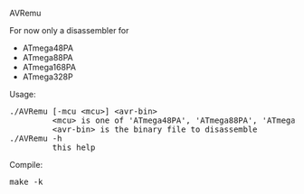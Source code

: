 AVRemu

For now only a disassembler for
- ATmega48PA
- ATmega88PA
- ATmega168PA
- ATmega328P

Usage: 
<pre>
./AVRemu [-mcu &lt;mcu&gt;] &lt;avr-bin&gt;
         &lt;mcu&gt; is one of 'ATmega48PA', 'ATmega88PA', 'ATmega168PA', 'ATmega328P'
         &lt;avr-bin&gt; is the binary file to disassemble
./AVRemu -h
         this help
</pre>

Compile:
<pre>
make -k
</pre>
